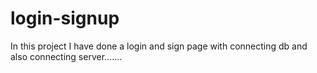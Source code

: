 # login-signup
In this project I have done a login and sign page with connecting db and also connecting server.......
